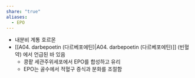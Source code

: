 ```yaml
---
share: "true"
aliases:
  - EPO
---
```


- 내분비 계통 호르몬
- [[A04. darbepoetin (다르베포에틴)|A04. darbepoetin (다르베포에틴)]] (빈혈약) 에서 언급된 바 있음
	- 콩팥 세관주위세포에서 EPO를 합성하고 유리
	- EPO는 골수에서 적혈구 증식과 분화를 조절함
